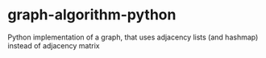 # graph-algorithm-python
Python implementation of a graph, that uses adjacency lists (and hashmap) instead of adjacency matrix
